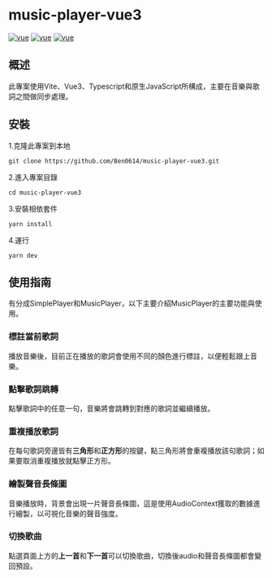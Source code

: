 # music-player-vue3

[![vue](https://img.shields.io/badge/vite-4.4.5-green)](https://github.com/vuejs/vue)
[![vue](https://img.shields.io/badge/vue-3.3.4-green)](https://github.com/vuejs/vue)
[![vue](https://img.shields.io/badge/typescript-5.0.2-blue)](https://github.com/vuejs/vue)

## 概述

此專案使用Vite、Vue3、Typescript和原生JavaScript所構成，主要在音樂與歌詞之間做同步處理。

## 安裝

1.克隆此專案到本地

```
git clone https://github.com/Ben0614/music-player-vue3.git
```

2.進入專案目錄

```
cd music-player-vue3
```

3.安裝相依套件

```
yarn install
```

4.運行

```
yarn dev
```

## 使用指南

有分成SimplePlayer和MusicPlayer，以下主要介紹MusicPlayer的主要功能與使用。

### 標註當前歌詞

播放音樂後，目前正在播放的歌詞會使用不同的顏色進行標註，以便輕鬆跟上音樂。

### 點擊歌詞跳轉

點擊歌詞中的任意一句，音樂將會跳轉到對應的歌詞並繼續播放。

### 重複播放歌詞

在每句歌詞旁邊皆有**三角形**和**正方形**的按鍵，點三角形將會重複播放該句歌詞；如果要取消重複播放就點擊正方形。

### 繪製聲音長條圖

音樂播放時，背景會出現一片聲音長條圖，這是使用AudioContext獲取的數據進行繪製，以可視化音樂的聲音強度。

### 切換歌曲

點選頁面上方的**上一首**和**下一首**可以切換歌曲，切換後audio和聲音長條圖都會變回預設。
